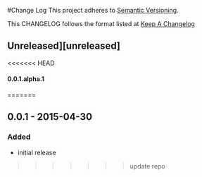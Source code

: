 #Change Log
This project adheres to [Semantic Versioning](http://semver.org/).

This CHANGELOG follows the format listed at [Keep A Changelog](http://keepachangelog.com/)

## Unreleased][unreleased]

<<<<<<< HEAD
#### 0.0.1.alpha.1
=======
## 0.0.1 - 2015-04-30

### Added
- initial release

>>>>>>> update repo
